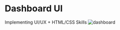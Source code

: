 # Dashboard UI
Implementing UI/UX + HTML/CSS Skills
![dashboard](https://github.com/tabularization/admin-dashboard-ui/assets/127825421/b34bf3a8-efa9-4e38-bcc1-b49e398766ee)
